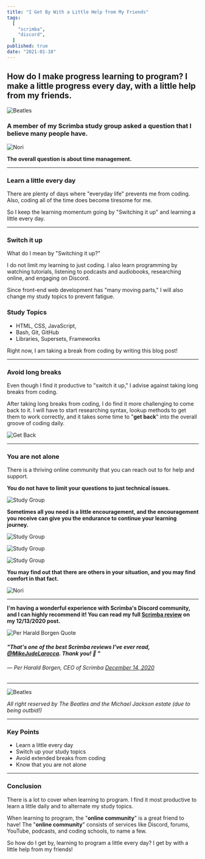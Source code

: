 ```yaml
---
title: "I Get By With a Little Help from My Friends"
tags:
  [
    "scrimba",
    "discord",
  ]
published: true
date: "2021-01-10"
---
```


## How do I make progress learning to program? I make a little progress every day, with a little help from my friends.

![Beatles](img/01-10-21/Beatles-1.jpeg)

### A member of my Scrimba study group asked a question that I believe many people have. 

![Nori](img/01-10-21/Nori-2.png)

**The overall question is about time management.**

---

### Learn a little every day

There are plenty of days where "everyday life" prevents me from coding. Also, coding all of the time does become tiresome for me. 

So I keep the learning momentum going by "Switching it up" and learning a little every day.

---

### Switch it up

What do I mean by "Switching it up?"

I do not limit my learning to just coding. I also learn programming by watching tutorials, listening to podcasts and audiobooks, researching online, and engaging on Discord.

Since front-end web development has "many moving parts," I will also change my study topics to prevent fatigue.

### Study Topics

  * HTML, CSS, JavaScript, 
  * Bash, Git, GitHub
  * Libraries, Supersets, Frameworks

Right now, I am taking a break from coding by writing this blog post!

---

### Avoid long breaks

Even though I find it productive to "switch it up," I advise against taking long breaks from coding. 

After taking long breaks from coding, I do find it more challenging to come back to it. I will have to start researching syntax, lookup methods to get them to work correctly, and it takes some time to "**get back**" into the overall groove of coding daily.

![Get Back](img/01-10-21/Beatles-GetBack.jpg)

---

### You are not alone

There is a thriving online community that you can reach out to for help and support. 

**You do not have to limit your questions to just technical issues.** 

![Study Group](img/01-10-21/Philip-2.png)

**Sometimes all you need is a little encouragement, and the encouragement you receive can give you the endurance to continue your learning journey.** 

![Study Group](img/01-10-21/DS-1.png)

![Study Group](img/01-10-21/Michael-1.png)

![Study Group](img/01-10-21/Kaytoo.png)

**You may find out that there are others in your situation, and you may find comfort in that fact.**

![Nori](img/01-10-21/Nori-1.png)

---

**I'm having a wonderful experience with Scrimba's Discord community, and I can highly recommend it! You can read my full [Scrimba review](https://selftaughttxg.com/2020/12-20/Review-Scrimba/) on my 12/13/2020 post.**


![Per Harald Borgen Quote](img/01-10-21/PerHaraldBorgen-Quote.png)

#### *"That&#39;s one of the best Scrimba reviews I&#39;ve ever read, <a href="https://twitter.com/MikeJudeLarocca?ref_src=twsrc%5Etfw">@MikeJudeLarocca</a>. Thank you! 🙏 "*
###### &mdash; Per Harald Borgen, CEO of Scrimba <a href="https://twitter.com/perborgen/status/1338462544143540227?ref_src=twsrc%5Etfw">December 14, 2020</a></blockquote>


---

![Beatles](img/01-10-21/beatles.jpg)

*All right reserved by The Beatles and the Michael Jackson estate (due to being outbid!)*

---

### Key Points

  * Learn a little every day
  * Switch up your study topics
  * Avoid extended breaks from coding
  * Know that you are not alone
	
---

### Conclusion

There is a lot to cover when learning to program. I find it most productive to learn a little daily and to alternate my study topics.

When learning to program, the "**online community**" is a great friend to have! The "**online community**" consists of services like Discord, forums, YouTube, podcasts, and coding schools, to name a few.

So how do I get by, learning to program a little every day? I get by with a little help from my friends!
